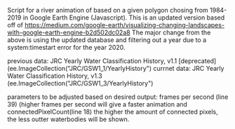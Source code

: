 Script for a river animation of based on a given polygon chosing from 1984-2019 in Google Earth Engine (Javascript). 
This is an updated version based off of https://medium.com/google-earth/visualizing-changing-landscapes-with-google-earth-engine-b2d502dc02a8
The major change from the above is using the updated database and filtering out a year due to a system:timestart error for the year 2020. 

previous data: JRC Yearly Water Classification History, v1.1 [deprecated] (ee.ImageCollection("JRC/GSW1_1/YearlyHistory")
currnet data:  JRC Yearly Water Classification History, v1.3 (ee.ImageCollection("JRC/GSW1_3/YearlyHistory")

parameters to be adjusted based on desired output: frames per second (line 39) (higher frames per second will give a faster animation and connectedPixelCount(line 18) the higher the amount of connected pixels, the less outter waterbodies will be shown. 




